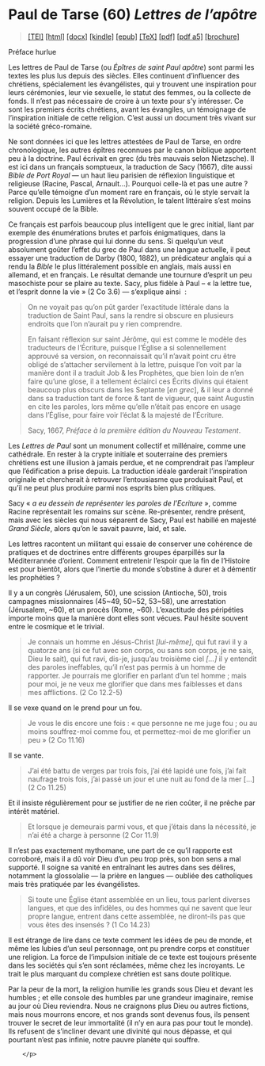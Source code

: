 # Paul de Tarse (60)  <em>Lettres de l’apôtre</em> 

>  <a target="_blank" title="Source XML/TEI" class="mime48 tei" href="https://hurlus.github.io/tei/bible60_paul1667.xml">[TEI]</a>  <a target="_blank" title="HTML une page" class="mime48 html" href="https://hurlus.github.io/bible60_paul1667/bible60_paul1667.html">[html]</a>  <a target="_blank" title="Bureautique (LibreOffice, MS.Word)" class="mime48 docx" href="https://hurlus.github.io/bible60_paul1667/bible60_paul1667.docx">[docx]</a>  <a target="_blank" title="Amazon.kindle" class="mime48 mobi" href="https://hurlus.github.io/bible60_paul1667/bible60_paul1667.mobi">[kindle]</a>  <a target="_blank" title="EPUB, pour liseuses et téléphones" class="mime48 epub" href="https://hurlus.github.io/bible60_paul1667/bible60_paul1667.epub">[epub]</a>  <a target="_blank" title="LaTeX" class="mime48 tex" href="https://hurlus.github.io/bible60_paul1667/bible60_paul1667.tex">[TeX]</a>  <a target="_blank" title="PDF à imprimer, A4 2 colonnes" class="mime48 pdf" href="https://hurlus.github.io/bible60_paul1667/bible60_paul1667.pdf">[pdf]</a>  <a target="_blank" title="PDF à lire, A5 une colonne" class="mime48 a5" href="https://hurlus.github.io/bible60_paul1667/bible60_paul1667_a5.pdf">[pdf a5]</a>  <a target="_blank" title="Brochure à agrafer, pdf imposé pour imprimante recto/verso" class="mime48 brochure" href="https://hurlus.github.io/bible60_paul1667/bible60_paul1667_brochure.pdf">[brochure]</a> 



<article xmlns="http://www.w3.org/1999/xhtml">
  <p class="label">Préface hurlue</p>
  <p class="p noindent">
          Les lettres de Paul de Tarse (ou <em>Épîtres de saint Paul apôtre</em>)
          sont parmi les textes les plus lus depuis des siècles.
          Elles continuent d’influencer des chrétiens, spécialement les évangélistes, qui y trouvent une 
          inspiration pour leurs cérémonies, leur vie sexuelle, le statut des femmes, ou la collecte de fonds.
          Il n’est pas nécessaire de croire à un texte pour s’y intéresser.
          Ce sont les premiers écrits chrétiens, avant les évangiles, un témoignage de l’inspiration initiale
          de cette religion. C’est aussi un document très vivant sur la société gréco-romaine.
        </p>
  <p class="p">
          Ne sont données ici que les lettres attestées de Paul de Tarse, en ordre chronologique, 
          les autres épîtres reconnues par le canon biblique apportent peu à la doctrine.
          Paul écrivait en grec (du très mauvais selon Nietzsche).
          Il est ici dans un français somptueux, la traduction de Sacy (1667), 
          dite aussi <cite class="title">Bible de Port Royal</cite> — un haut lieu parisien de réflexion 
          linguistique et religieuse (Racine, Pascal, Arnault…).
          Pourquoi celle-là et pas une autre ? Parce qu’elle témoigne d’un moment rare en français,
          où le style servait la religion. Depuis les Lumières et la Révolution, le talent littéraire
          s’est moins souvent occupé de la Bible. 
        </p>
  <p class="p">
          Ce français est parfois beaucoup plus intelligent que le grec initial, liant par exemple 
          des énumérations brutes et parfois énigmatiques, dans la progression d’une phrase qui lui donne du sens.
          Si quelqu’un veut absolument goûter l’effet du grec de Paul dans une langue actuelle, 
          il peut essayer une traduction de Darby (1800, 1882), un prédicateur anglais qui a rendu
          la <cite class="title">Bible</cite> le plus littéralement possible en anglais, mais aussi en allemand, et 
          en français. Le résultat demande une tournure d’esprit un peu masochiste pour se plaire au texte.
          Sacy, plus fidèle à Paul – « la lettre tue, et l’esprit donne la vie » (2 Co 3.6) — s’explique ainsi  :
        </p>
  <blockquote class="quote">
    <p class="p noindent">On ne voyait pas qu’on pût garder l’exactitude littérale dans la traduction de Saint Paul, sans la rendre si obscure en plusieurs endroits que l’on n’aurait pu y rien comprendre.</p>
    <p class="p">En faisant réflexion sur saint Jérôme, qui est comme le modèle des traducteurs de l’Écriture, puisque l’Église a si solennellement approuvé sa version, on reconnaissait qu’il n’avait point cru être obligé de s’attacher servilement à la lettre, puisque l’on voit par la manière dont il a traduit Job &amp; les Prophètes, que bien loin de n’en faire qu’une glose, il a tellement éclairci ces Écrits divins qui étaient beaucoup plus obscurs dans les Septante [<em>en grec</em>], &amp; il leur a donné dans sa traduction tant de force &amp; tant de vigueur, que saint Augustin en cite les paroles, lors même qu’elle n’était pas encore en usage dans l’Église, pour faire voir l’éclat &amp; la majesté de l’Écriture.</p>
    <div class="bibl">Sacy, 1667, <cite class="title">Préface à la première édition du Nouveau Testament</cite>.</div>
  </blockquote>
  <p class="p noindent">
          Les <cite class="title">Lettres de Paul</cite> sont un monument collectif et millénaire, comme une cathédrale.
          En rester à la crypte initiale et souterraine 
          des premiers chrétiens est une illusion à jamais perdue,
          et ne comprendrait pas l’ampleur que l’édification a prise depuis. La traduction 
          idéale garderait l’inspiration originale et chercherait à retrouver l’entousiasme que produisait Paul,
          et qu’il ne peut plus produire parmi nos esprits bien plus critiques.
        </p>
  <p class="p">
          Sacy « <em>a eu dessein de représenter les paroles de l’Ecriture</em> »,
          comme Racine représentait les romains sur scène.
          Re-présenter, rendre présent, mais avec les siècles qui nous séparent de Sacy,
          Paul est habillé en majesté <em>Grand Siècle</em>,
          alors qu’on le savait pauvre, laid, et sale.
        </p>
  <p class="p">
          Les lettres racontent un militant qui essaie de conserver une cohérence de pratiques et de doctrines 
          entre différents groupes éparpillés sur la Méditerrannée d’orient.
          Comment entretenir l’espoir que la fin de l’Histoire est pour bientôt, 
          alors que l’inertie du monde s’obstine à durer et à démentir les prophéties ?
        </p>
  <p class="p">
          Il y a un congrès (Jérusalem, 50), une scission (Antioche, 50),
          trois campagnes missionnaires (45~49, 50~52, 53~58), une arrestation (Jérusalem, ~60), et un procès (Rome, ~60).
          L’exactitude des péripéties importe moins que la manière dont elles sont vécues.
          Paul hésite souvent entre le cosmique et le trivial.
        </p>
  <blockquote class="quote">
    <p class="p noindent">Je connais un homme en Jésus-Christ <em>[lui-même]</em>, qui fut ravi il y a quatorze ans (si ce fut avec son corps, ou sans son corps, je ne sais, Dieu le sait), qui fut ravi, dis-je, jusqu’au troisième ciel <em>[…]</em> il y entendit des paroles ineffables, qu’il n’est pas permis à un homme de rapporter. Je pourrais me glorifier en parlant d’un tel homme ; mais pour moi, je ne veux me glorifier que dans mes faiblesses et dans mes afflictions. (2 Co 12.2-5)</p>
  </blockquote>
  <p class="p noindent">Il se vexe quand on le prend pour un fou.</p>
  <blockquote class="quote">
    <p class="p noindent">Je vous le dis encore une fois : « que personne ne me juge fou ; ou au moins souffrez-moi comme fou, et permettez-moi de me glorifier un peu » (2 Co 11.16)</p>
  </blockquote>
  <p class="p noindent">Il se vante.</p>
  <blockquote class="quote">
    <p class="p noindent">J’ai été battu de verges par trois fois, j’ai été lapidé une fois, j’ai fait naufrage trois fois, j’ai passé un jour et une nuit au fond de la mer […] (2 Co 11.25)</p>
  </blockquote>
  <p class="p noindent">Et il insiste régulièrement pour se justifier de ne rien coûter, il ne prêche par intérêt matériel.</p>
  <blockquote class="quote">
    <p class="p noindent">Et lorsque je demeurais parmi vous, et que j’étais dans la nécessité, je n’ai été a charge à personne (2 Cor 11.9)</p>
  </blockquote>
  <p class="p noindent">Il n’est pas exactement mythomane, une part de ce qu’il rapporte est corroboré, mais il a 
          dû voir Dieu d’un peu trop près, son bon sens a mal supporté.
          Il soigne sa vanité en entraînant les autres dans ses délires, notamment la glossolalie — la prière en langues — oubliée des catholiques mais très pratiquée par les évangélistes.</p>
  <blockquote class="quote">
    <p class="p noindent">Si toute une Église étant assemblée en un lieu, tous parlent diverses langues, et que des infidèles, ou des hommes qui ne savent que leur propre langue, entrent dans cette assemblée, ne diront-ils pas que vous êtes des insensés ? (1 Co 14.23)</p>
  </blockquote>
  <p class="p noindent">
          Il est étrange de lire dans ce texte comment les idées de peu de monde, et 
          même les lubies d’un seul personnage, ont pu prendre corps et constituer une religion.
          La force de l’impulsion initiale de ce texte est toujours présente dans les sociétés
          qui s’en sont réclamées, même chez les incroyants.
          Le trait le plus marquant du complexe chrétien est sans doute politique.
        </p>
  <p class="p">
          Par la peur de la mort, la religion humilie les grands sous Dieu et devant les humbles ; 
          et elle console des humbles par une grandeur imaginaire, remise au jour où Dieu reviendra.
          Nous ne craignons plus Dieu ou autres fictions, mais nous mourrons encore, 
          et nos grands sont devenus fous, ils pensent trouver le secret de leur immortalité
          (il n’y en aura pas pour tout le monde). Ils refusent de s’incliner devant une divinité qui nous 
          dépasse, et qui pourtant n’est pas infinie, notre pauvre planète qui souffre.
          
        </p>
</article>
